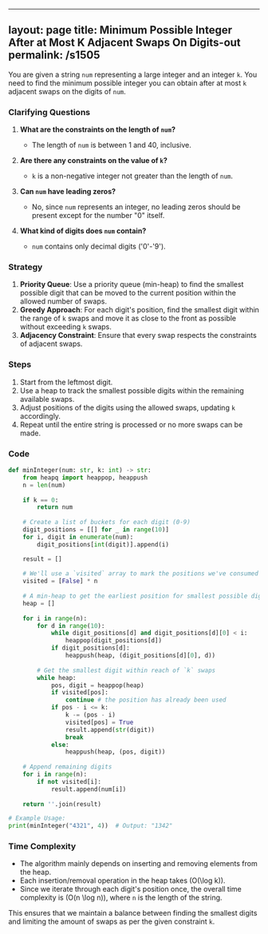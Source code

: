 
---
layout: page
title:  Minimum Possible Integer After at Most K Adjacent Swaps On Digits-out
permalink: /s1505
---
You are given a string `num` representing a large integer and an integer `k`. You need to find the minimum possible integer you can obtain after at most `k` adjacent swaps on the digits of `num`.

### Clarifying Questions
1. **What are the constraints on the length of `num`?**
   - The length of `num` is between 1 and 40, inclusive.
   
2. **Are there any constraints on the value of `k`?**
   - `k` is a non-negative integer not greater than the length of `num`.

3. **Can `num` have leading zeros?**
   - No, since `num` represents an integer, no leading zeros should be present except for the number "0" itself.

4. **What kind of digits does `num` contain?**
   - `num` contains only decimal digits ('0'-'9').

### Strategy
1. **Priority Queue**: Use a priority queue (min-heap) to find the smallest possible digit that can be moved to the current position within the allowed number of swaps.
2. **Greedy Approach**: For each digit's position, find the smallest digit within the range of `k` swaps and move it as close to the front as possible without exceeding `k` swaps.
3. **Adjacency Constraint**: Ensure that every swap respects the constraints of adjacent swaps.

### Steps
1. Start from the leftmost digit.
2. Use a heap to track the smallest possible digits within the remaining available swaps.
3. Adjust positions of the digits using the allowed swaps, updating `k` accordingly.
4. Repeat until the entire string is processed or no more swaps can be made.

### Code
```python
def minInteger(num: str, k: int) -> str:
    from heapq import heappop, heappush
    n = len(num)
    
    if k == 0:
        return num
    
    # Create a list of buckets for each digit (0-9)
    digit_positions = [[] for _ in range(10)]
    for i, digit in enumerate(num):
        digit_positions[int(digit)].append(i)

    result = []
    
    # We'll use a `visited` array to mark the positions we've consumed
    visited = [False] * n
    
    # A min-heap to get the earliest position for smallest possible digits
    heap = []
    
    for i in range(n):
        for d in range(10):
            while digit_positions[d] and digit_positions[d][0] < i:
                heappop(digit_positions[d])
            if digit_positions[d]:
                heappush(heap, (digit_positions[d][0], d))
        
        # Get the smallest digit within reach of `k` swaps
        while heap:
            pos, digit = heappop(heap)
            if visited[pos]:
                continue # the position has already been used
            if pos - i <= k:
                k -= (pos - i)
                visited[pos] = True
                result.append(str(digit))
                break
            else:
                heappush(heap, (pos, digit))
    
    # Append remaining digits
    for i in range(n):
        if not visited[i]:
            result.append(num[i])
    
    return ''.join(result)

# Example Usage:
print(minInteger("4321", 4))  # Output: "1342"
```

### Time Complexity
- The algorithm mainly depends on inserting and removing elements from the heap.
- Each insertion/removal operation in the heap takes \(O(\log k)\).
- Since we iterate through each digit's position once, the overall time complexity is \(O(n \log n)\), where `n` is the length of the string.

This ensures that we maintain a balance between finding the smallest digits and limiting the amount of swaps as per the given constraint `k`.